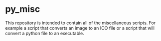 # py_misc
This repository is intended to contain all of the miscellaneous scripts. For example a script that converts an image to an ICO file or a script that will convert a python file to an executable. 
